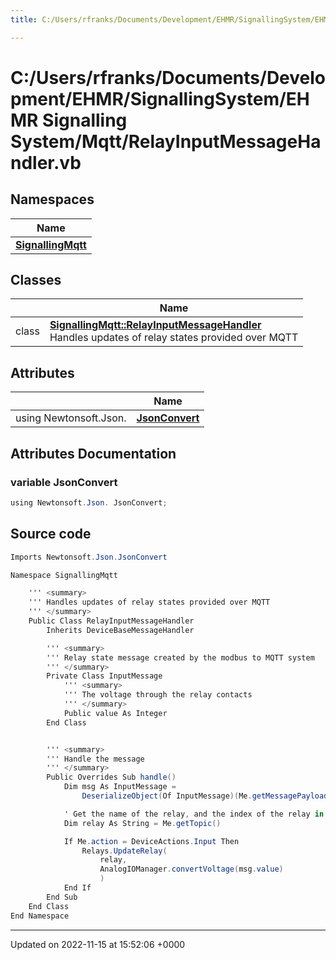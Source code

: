 ```yaml
---
title: C:/Users/rfranks/Documents/Development/EHMR/SignallingSystem/EHMR Signalling System/Mqtt/RelayInputMessageHandler.vb

---
```


# C:/Users/rfranks/Documents/Development/EHMR/SignallingSystem/EHMR Signalling System/Mqtt/RelayInputMessageHandler.vb



## Namespaces

| Name           |
| -------------- |
| **[SignallingMqtt](/SignallingSystem-doc/vb/Namespaces/namespaceSignallingMqtt/)**  |

## Classes

|                | Name           |
| -------------- | -------------- |
| class | **[SignallingMqtt::RelayInputMessageHandler](/SignallingSystem-doc/vb/Classes/classSignallingMqtt_1_1RelayInputMessageHandler/)** <br>Handles updates of relay states provided over MQTT  |

## Attributes

|                | Name           |
| -------------- | -------------- |
| ﻿using Newtonsoft.Json. | **[JsonConvert](/SignallingSystem-doc/vb/Files/RelayInputMessageHandler_8vb/#variable-jsonconvert)**  |



## Attributes Documentation

### variable JsonConvert

```csharp
﻿using Newtonsoft.Json. JsonConvert;
```



## Source code

```csharp
Imports Newtonsoft.Json.JsonConvert

Namespace SignallingMqtt

    ''' <summary>
    ''' Handles updates of relay states provided over MQTT
    ''' </summary>
    Public Class RelayInputMessageHandler
        Inherits DeviceBaseMessageHandler

        ''' <summary>
        ''' Relay state message created by the modbus to MQTT system
        ''' </summary>
        Private Class InputMessage
            ''' <summary>
            ''' The voltage through the relay contacts
            ''' </summary>
            Public value As Integer
        End Class


        ''' <summary>
        ''' Handle the message
        ''' </summary>
        Public Overrides Sub handle()
            Dim msg As InputMessage =
                DeserializeObject(Of InputMessage)(Me.getMessagePayload())

            ' Get the name of the relay, and the index of the relay in arrays
            Dim relay As String = Me.getTopic()

            If Me.action = DeviceActions.Input Then
                Relays.UpdateRelay(
                    relay,
                    AnalogIOManager.convertVoltage(msg.value)
                    )
            End If
        End Sub
    End Class
End Namespace
```


-------------------------------

Updated on 2022-11-15 at 15:52:06 +0000

